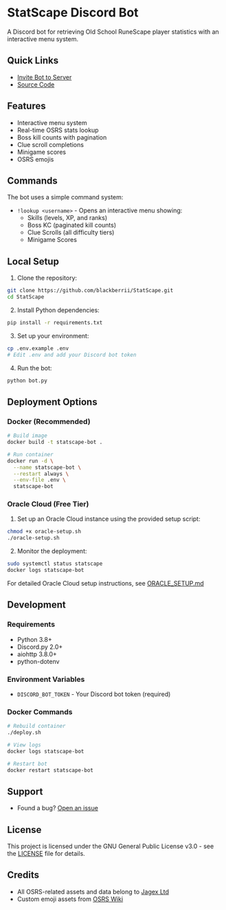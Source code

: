 # StatScape Discord Bot

A Discord bot for retrieving Old School RuneScape player statistics with an interactive menu system.

## Quick Links
- [Invite Bot to Server](https://discord.com/oauth2/authorize?client_id=1348056629429403668)
- [Source Code](https://github.com/Blackberrii/StatScape)

## Features
- Interactive menu system
- Real-time OSRS stats lookup
- Boss kill counts with pagination
- Clue scroll completions
- Minigame scores
- OSRS emojis

## Commands
The bot uses a simple command system:
- `!lookup <username>` - Opens an interactive menu showing:
  - Skills (levels, XP, and ranks)
  - Boss KC (paginated kill counts)
  - Clue Scrolls (all difficulty tiers)
  - Minigame Scores

## Local Setup

1. Clone the repository:
```bash
git clone https://github.com/blackberrii/StatScape.git
cd StatScape
```

2. Install Python dependencies:
```bash
pip install -r requirements.txt
```

3. Set up your environment:
```bash
cp .env.example .env
# Edit .env and add your Discord bot token
```

4. Run the bot:
```bash
python bot.py
```

## Deployment Options

### Docker (Recommended)
```bash
# Build image
docker build -t statscape-bot .

# Run container
docker run -d \
  --name statscape-bot \
  --restart always \
  --env-file .env \
  statscape-bot
```

### Oracle Cloud (Free Tier)
1. Set up an Oracle Cloud instance using the provided setup script:
```bash
chmod +x oracle-setup.sh
./oracle-setup.sh
```

2. Monitor the deployment:
```bash
sudo systemctl status statscape
docker logs statscape-bot
```

For detailed Oracle Cloud setup instructions, see [ORACLE_SETUP.md](ORACLE_SETUP.md)

## Development

### Requirements
- Python 3.8+
- Discord.py 2.0+
- aiohttp 3.8.0+
- python-dotenv

### Environment Variables
- `DISCORD_BOT_TOKEN` - Your Discord bot token (required)

### Docker Commands
```bash
# Rebuild container
./deploy.sh

# View logs
docker logs statscape-bot

# Restart bot
docker restart statscape-bot
```

## Support
- Found a bug? [Open an issue](https://github.com/Blackberrii/StatScape/issues)

## License
This project is licensed under the GNU General Public License v3.0 - see the [LICENSE](LICENSE) file for details.

## Credits
- All OSRS-related assets and data belong to [Jagex Ltd](https://www.jagex.com/)
- Custom emoji assets from [OSRS Wiki](https://oldschool.runescape.wiki/)

